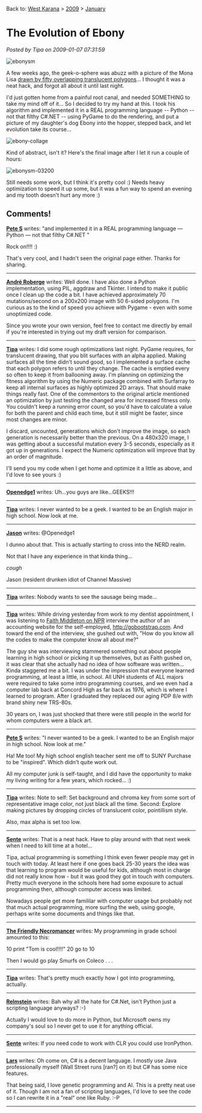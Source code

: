 Back to: [West Karana](/posts/westkarana.md) > [2009](/posts/2009/westkarana.md) > [January](./westkarana.md)
# The Evolution of Ebony

*Posted by Tipa on 2009-01-07 07:31:59*

![](../../../uploads/2009/01/ebonysm.jpg "ebonysm")

A few weeks ago, the geek-o-sphere was abuzz with a picture of the Mona Lisa [drawn by fifty overlapping translucent polygons](http://rogeralsing.com/2008/12/07/genetic-programming-evolution-of-mona-lisa/)... I thought it was a neat hack, and forgot all about it until last night.

I'd just gotten home from a painful root canal, and needed SOMETHING to take my mind off of it... So I decided to try my hand at this. I took his algorithm and implemented it in a REAL programming language -- Python -- not that filthy C#.NET -- using PyGame to do the rendering, and put a picture of my daughter's dog Ebony into the hopper, stepped back, and let evolution take its course...

![](../../../uploads/2009/01/ebony-collage.jpg "ebony-collage")

Kind of abstract, isn't it? Here's the final image after I let it run a couple of hours:

![](../../../uploads/2009/01/ebonysm-03200.jpg "ebonysm-03200")

Still needs some work, but I think it's pretty cool :) Needs heavy optimization to speed it up some, but it was a fun way to spend an evening and my tooth doesn't hurt any more :)

## Comments!

**[Pete S](http://dragonchasers.com)** writes: "and implemented it in a REAL programming language — Python — not that filthy C#.NET "

Rock on!!!! :)

That's very cool, and I hadn't seen the original page either. Thanks for sharing.

---

**[André Roberge](http://aroberge.blogspot.com)** writes: Well done. I have also done a Python implementation, using PIL, aggdraw and Tkinter. I intend to make it public once I clean up the code a bit. I have achieved approximately 70 mutations/second on a 200x200 image with 50 6-sided polygons. I'm curious as to the kind of speed you achieve with Pygame - even with some unoptimized code. 

Since you wrote your own version, feel free to contact me directly by email if you're interested in trying out my draft version for comparison.

---

**[Tipa](https://chasingdings.com)** writes: I did some rough optimizations last night. PyGame requires, for translucent drawing, that you blit surfaces with an alpha applied. Making surfaces all the time didn't sound good, so I implemented a surface cache that each polygon refers to until they change. The cache is emptied every so often to keep it from ballooning away. I'm planning on optimizing the fitness algorithm by using the Numeric package combined with Surfarray to keep all internal surfaces as highly optimized 2D arrays. That should make things really fast. One of the commentors to the original article mentioned an optimization by just testing the changed area for increased fitness only. You couldn't keep a running error count, so you'd have to calculate a value for both the parent and child each time, but it still might be faster, since most changes are minor.

I discard, uncounted, generations which don't improve the image, so each generation is necessarily better than the previous. On a 480x320 image, I was getting about a successful mutation every 3-5 seconds, especially as it got up in generations. I expect the Numeric optimization will improve that by an order of magnitude.

I'll send you my code when I get home and optimize it a little as above, and I'd love to see yours :)

---

**[Openedge1](http://simple-n-complex.blogspot.com)** writes: Uh...you guys are like...GEEKS!!!

---

**[Tipa](https://chasingdings.com)** writes: I never wanted to be a geek. I wanted to be an English major in high school. Now look at me.

---

**[Jason](http://www.channelmassive.com)** writes: @Openedge1

I dunno about that. This is actually starting to cross into the NERD realm.

Not that I have any experience in that kinda thing...

*cough*

Jason (resident drunken idiot of Channel Massive)

---

**[Tipa](https://chasingdings.com)** writes: Nobody wants to see the sausage being made...

---

**[Tipa](https://chasingdings.com)** writes: While driving yesterday from work to my dentist appointment, I was listening to [Faith Middleton on NPR](http://www.cpbn.org/program/%5Bfield_episode_cpbi_program%5D/episode/bruce-clements-explores-american-dream-joseph-epstein03) interview the author of an accounting website for the self-employed, http://gobootstrap.com. And toward the end of the interview, she gushed out with, "How do you know all the codes to make the computer know all about me?"

The guy she was interviewing stammered something out about people learning in high school or picking it up themselves, but as Faith gushed on, it was clear that she actually had no idea of how software was written... Kinda staggered me a bit. I was under the impression that everyone learned programming, at least a little, in school. All UNH students of ALL majors were required to take some intro programming courses, and we even had a computer lab back at Concord High as far back as 1976, which is where I learned to program. After I graduated they replaced our aging PDP 8/e with brand shiny new TRS-80s.

30 years on, I was just shocked that there were still people in the world for whom computers were a black art.

---

**[Pete S](http://dragonchasers.com)** writes: "I never wanted to be a geek. I wanted to be an English major in high school. Now look at me."

Ha! Me too! My high school english teacher sent me off to SUNY Purchase to be "inspired". Which didn't quite work out. 

All my computer junk is self-taught, and I did have the opportunity to make my living writing for a few years, which rocked... :)

---

**[Tipa](https://chasingdings.com)** writes: Note to self: Set background and chroma key from some sort of representative image color, not just black all the time. Second: Explore making pictures by dropping circles of translucent color, pointillism style.

Also, max alpha is set too low.


---

**[Sente](http://adingworld.wordpress.com)** writes: That is a neat hack. Have to play around with that next week when I need to kill time at a hotel...

Tipa, actual programming is something I think even fewer people may get in touch with today. At least here if one goes back 25-30 years the idea was that learning to program would be useful for kids, although most in charge did not really know how - but it was good they got in touch with computers. Pretty much everyone in the schools here had some exposure to actual programming then, although computer access was limited.

Nowadays people get more famililar with computer usage but probably not that much actual programming, more surfing the web, using google, perhaps write some documents and things like that.

---

**[The Friendly Necromancer](http://thefriendlynecromancer.blogspot.com)** writes: My programming in grade school amounted to this:

10 print "Tom is cool!!!!"
20 go to 10

Then I would go play Smurfs on Coleco . . .

---

**[Tipa](https://chasingdings.com)** writes: That's pretty much exactly how I got into programming, actually.

---

**[Relmstein](http://relmstein.blogspot.com)** writes: Bah why all the hate for C#.Net, isn't Python just a scripting language anyways? :-) 

Actually I would love to do more in Python, but Microsoft owns my company's soul so I never get to use it for anything official.

---

**[Sente](http://adingworld.wordpress.com)** writes: If you need code to work with CLR you could use IronPython.

---

**[Lars](http://mmomentofzen.blogspot.com/)** writes: Oh come on, C# is a decent language. I mostly use Java professionally myself (Wall Street runs [ran?] on it) but C# has some nice features. 

That being said, I love genetic programming and AI. This is a pretty neat use of it. Though I am not a fan of scripting languages, I'd love to see the code so I can rewrite it in a "real" one like Ruby. :-P

---

